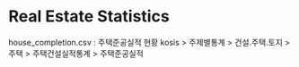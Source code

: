 # Real Estate Statistics

house_completion.csv : 주택준공실적 현황
  kosis > 주제별통계 > 건설.주택.토지 > 주택 > 주택건설실적통계 > 주택준공실적

